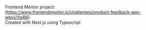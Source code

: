 Frontend Mentor project: (https://www.frontendmentor.io/challenges/product-feedback-app-wbvUYqjR6)  
Created with Next.js using Typescript
